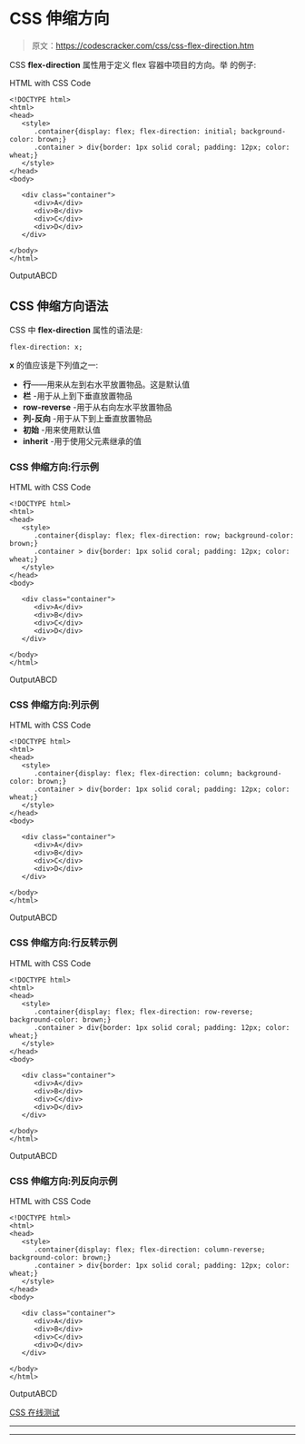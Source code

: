 # CSS 伸缩方向

> 原文：<https://codescracker.com/css/css-flex-direction.htm>

CSS **flex-direction** 属性用于定义 flex 容器中项目的方向。举 的例子:

HTML with CSS Code

```
<!DOCTYPE html>
<html>
<head>
   <style>
      .container{display: flex; flex-direction: initial; background-color: brown;}
      .container > div{border: 1px solid coral; padding: 12px; color: wheat;}
   </style>
</head>
<body>

   <div class="container">
      <div>A</div>
      <div>B</div>
      <div>C</div>
      <div>D</div>
   </div>

</body>
</html>
```

OutputABCD

## CSS 伸缩方向语法

CSS 中 **flex-direction** 属性的语法是:

```
flex-direction: x;
```

**x** 的值应该是下列值之一:

*   **行**——用来从左到右水平放置物品。这是默认值
*   **栏** -用于从上到下垂直放置物品
*   **row-reverse** -用于从右向左水平放置物品
*   **列-反向** -用于从下到上垂直放置物品
*   **初始** -用来使用默认值
*   **inherit** -用于使用父元素继承的值

### CSS 伸缩方向:行示例

HTML with CSS Code

```
<!DOCTYPE html>
<html>
<head>
   <style>
      .container{display: flex; flex-direction: row; background-color: brown;}
      .container > div{border: 1px solid coral; padding: 12px; color: wheat;}
   </style>
</head>
<body>

   <div class="container">
      <div>A</div>
      <div>B</div>
      <div>C</div>
      <div>D</div>
   </div>

</body>
</html>
```

OutputABCD

### CSS 伸缩方向:列示例

HTML with CSS Code

```
<!DOCTYPE html>
<html>
<head>
   <style>
      .container{display: flex; flex-direction: column; background-color: brown;}
      .container > div{border: 1px solid coral; padding: 12px; color: wheat;}
   </style>
</head>
<body>

   <div class="container">
      <div>A</div>
      <div>B</div>
      <div>C</div>
      <div>D</div>
   </div>

</body>
</html>
```

OutputABCD

### CSS 伸缩方向:行反转示例

HTML with CSS Code

```
<!DOCTYPE html>
<html>
<head>
   <style>
      .container{display: flex; flex-direction: row-reverse; background-color: brown;}
      .container > div{border: 1px solid coral; padding: 12px; color: wheat;}
   </style>
</head>
<body>

   <div class="container">
      <div>A</div>
      <div>B</div>
      <div>C</div>
      <div>D</div>
   </div>

</body>
</html>
```

OutputABCD

### CSS 伸缩方向:列反向示例

HTML with CSS Code

```
<!DOCTYPE html>
<html>
<head>
   <style>
      .container{display: flex; flex-direction: column-reverse; background-color: brown;}
      .container > div{border: 1px solid coral; padding: 12px; color: wheat;}
   </style>
</head>
<body>

   <div class="container">
      <div>A</div>
      <div>B</div>
      <div>C</div>
      <div>D</div>
   </div>

</body>
</html>
```

OutputABCD

[CSS 在线测试](/exam/showtest.php?subid=5)

* * *

* * *